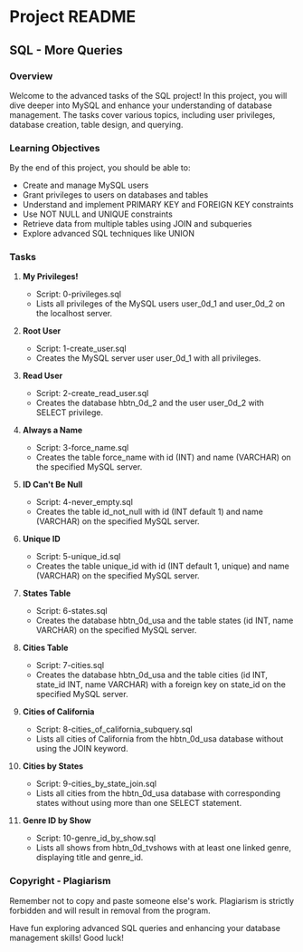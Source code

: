 # Project README

## SQL - More Queries

### Overview
Welcome to the advanced tasks of the SQL project! In this project, you will dive deeper into MySQL and enhance your understanding of database management. The tasks cover various topics, including user privileges, database creation, table design, and querying.

### Learning Objectives
By the end of this project, you should be able to:
- Create and manage MySQL users
- Grant privileges to users on databases and tables
- Understand and implement PRIMARY KEY and FOREIGN KEY constraints
- Use NOT NULL and UNIQUE constraints
- Retrieve data from multiple tables using JOIN and subqueries
- Explore advanced SQL techniques like UNION

### Tasks
1. **My Privileges!**
   - Script: 0-privileges.sql
   - Lists all privileges of the MySQL users user_0d_1 and user_0d_2 on the localhost server.

2. **Root User**
   - Script: 1-create_user.sql
   - Creates the MySQL server user user_0d_1 with all privileges.

3. **Read User**
   - Script: 2-create_read_user.sql
   - Creates the database hbtn_0d_2 and the user user_0d_2 with SELECT privilege.

4. **Always a Name**
   - Script: 3-force_name.sql
   - Creates the table force_name with id (INT) and name (VARCHAR) on the specified MySQL server.

5. **ID Can't Be Null**
   - Script: 4-never_empty.sql
   - Creates the table id_not_null with id (INT default 1) and name (VARCHAR) on the specified MySQL server.

6. **Unique ID**
   - Script: 5-unique_id.sql
   - Creates the table unique_id with id (INT default 1, unique) and name (VARCHAR) on the specified MySQL server.

7. **States Table**
   - Script: 6-states.sql
   - Creates the database hbtn_0d_usa and the table states (id INT, name VARCHAR) on the specified MySQL server.

8. **Cities Table**
   - Script: 7-cities.sql
   - Creates the database hbtn_0d_usa and the table cities (id INT, state_id INT, name VARCHAR) with a foreign key on state_id on the specified MySQL server.

9. **Cities of California**
   - Script: 8-cities_of_california_subquery.sql
   - Lists all cities of California from the hbtn_0d_usa database without using the JOIN keyword.

10. **Cities by States**
    - Script: 9-cities_by_state_join.sql
    - Lists all cities from the hbtn_0d_usa database with corresponding states without using more than one SELECT statement.

11. **Genre ID by Show**
    - Script: 10-genre_id_by_show.sql
    - Lists all shows from hbtn_0d_tvshows with at least one linked genre, displaying title and genre_id.

### Copyright - Plagiarism
Remember not to copy and paste someone else's work. Plagiarism is strictly forbidden and will result in removal from the program.

Have fun exploring advanced SQL queries and enhancing your database management skills! Good luck!

